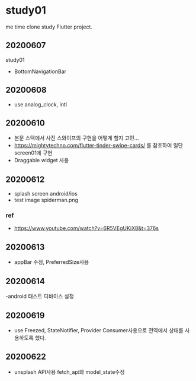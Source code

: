 # study01

me time clone study Flutter project.

## 20200607

study01

- BottomNavigationBar

## 20200608

- use analog_clock, intl

## 20200610

- 본문 스택에서 사진 스와이프의 구현을 어떻게 할지 고민...
- https://mightytechno.com/flutter-tinder-swipe-cards/ 를 참조하여 일단 screen01에 구현
- Draggable widget 사용

## 20200612

- splash screen android/ios
- test image spiderman.png

### ref

- https://www.youtube.com/watch?v=6R5VEgUKiX8&t=376s

## 20200613

- appBar 수정, PreferredSize사용

## 20200614

-android 태스트 디바이스 설정

## 20200619

- use Freezed, StateNotifier, Provider
  Consumer사용으로 전역에서 상태를 사용하도록 했다.

## 20200622

- unsplash API사용 fetch_api와 model_state수정
